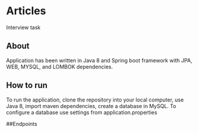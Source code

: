 # Articles
Interview task

## About
Application has been written in Java 8 and Spring boot framework with JPA, WEB, MYSQL, and LOMBOK dependencies.
 
## How to run 
To run the application, clone the repository into your local computer, use Java 8, import maven dependencies, create a database in MySQL. To configure a database use settings from application.properties
 
##Endpoints
 


